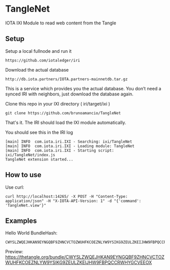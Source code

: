 # TangleNet
IOTA IXI Module to read web content from the Tangle

## Setup

Setup a local fullnode and run it
```
https://github.com/iotaledger/iri
```

Download the actual database
```
http://db.iota.partners/IOTA.partners-mainnetdb.tar.gz
```
This is a service which provides you the actual database. You don’t need a synced IRI with neighbors, just download the database again.

Clone this repo in your IXI directory ( iri/target/ixi )
```
git clone https://github.com/brunoamancio/TangleNet
```
That's it. The IRI should load the IXI module automatically.

You should see this in the IRI log
```
[main] INFO  com.iota.iri.IXI - Searching: ixi/TangleNet
[main] INFO  com.iota.iri.IXI - Loading module: TangleNet
[main] INFO  com.iota.iri.IXI - Starting script: ixi/TangleNet/index.js
TangleNet extension started...
```

## How to use
Use curl:
```
curl http://localhost:14265/ -X POST -H "Content-Type: application/json" -H "X-IOTA-API-Version: 1" -d "{'command': 'TangleNet.view'}"
```

## Examples

Hello World BundleHash:
```
CWYSLZWQEJHKAN9EYNGQBF9ZHNCVCTOZWUHFKCOEZNLYW9YSIKG9ZEULZKEIJHW9FBPQCCRWHYGCVEEOX
```
Preview:
https://thetangle.org/bundle/CWYSLZWQEJHKAN9EYNGQBF9ZHNCVCTOZWUHFKCOEZNLYW9YSIKG9ZEULZKEIJHW9FBPQCCRWHYGCVEEOX
